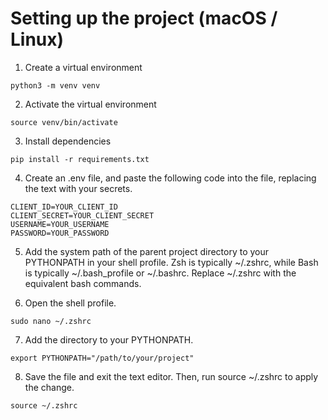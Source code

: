 # Setting up the project (macOS / Linux)

1. Create a virtual environment
```
python3 -m venv venv
```

2. Activate the virtual environment
```
source venv/bin/activate
```

3. Install dependencies
```
pip install -r requirements.txt
```

4. Create an .env file, and paste the following code into the file, replacing the text with your secrets.
``` 
CLIENT_ID=YOUR_CLIENT_ID
CLIENT_SECRET=YOUR_CLIENT_SECRET
USERNAME=YOUR_USERNAME
PASSWORD=YOUR_PASSWORD
```

5. Add the system path of the parent project directory to your PYTHONPATH in your shell profile. Zsh is typically ~/.zshrc, while Bash is typically ~/.bash_profile or ~/.bashrc.
Replace ~/.zshrc with the equivalent bash commands.


6. Open the shell profile.
```
sudo nano ~/.zshrc
```

7. Add the directory to your PYTHONPATH.

```
export PYTHONPATH="/path/to/your/project"
```

8. Save the file and exit the text editor. Then, run source ~/.zshrc to apply the change.

```
source ~/.zshrc
```
